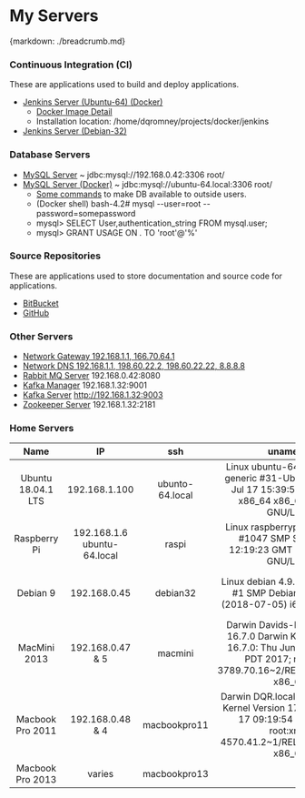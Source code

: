 # My Servers
{markdown: ./breadcrumb.md}

### Continuous Integration (CI)
These are applications used to build and deploy applications.
* [Jenkins Server (Ubuntu-64) (Docker)](http://192.168.1.32:8080/)
    * [Docker Image Detail](https://hub.docker.com/_/jenkins/)
    * Installation location: /home/dqromney/projects/docker/jenkins
* [Jenkins Server (Debian-32)](http://192.168.0.45:8080/)

### Database Servers

* [MySQL Server](jdbc:mysql://192.168.0.42:3306) ~ jdbc:mysql://192.168.0.42:3306 root/
* [MySQL Server (Docker)](jdbc:mysql://ubuntu-64.local:3306) ~ jdbc:mysql://ubuntu-64.local:3306 root/
    * [Some commands](https://github.com/docker-library/mysql/issues/230) to make DB available to outside users.
    * (Docker shell) bash-4.2# mysql --user=root --password=somepassword
    *  mysql> SELECT User,authentication_string FROM mysql.user;
    *  mysql> GRANT USAGE ON *.* TO 'root'@'%'

### Source Repositories

These are applications used to store documentation and source code for applications.

* [BitBucket](https://bitbucket.org)
* [GitHub](https:/github.com)

### Other Servers
* [Network Gateway 192.168.1.1, 166.70.64.1](192.168.1.1)
* [Network DNS 192.168.1.1, 198.60.22.2, 198.60.22.22, 8.8.8.8](192.168.1.1)
* [Rabbit MQ Server](http://192.168.1.32:8080) 192.168.0.42:8080
* [Kafka Manager](http://192.168.1.32:9001) 192.168.1.32:9001
* [Kafka Server](http://192.168.1.32:9003) http://192.168.1.32:9003
* [Zookeeper Server](http://192.168.1.32:2181) 192.168.1.32:2181

### Home Servers
| Name  | IP  | ssh  | uname -a  | Description  |
|:-:|:-:|:-:|:-:|:-:|
| Ubuntu 18.04.1 LTS | 192.168.1.100 | ubunto-64.local | Linux ubuntu-64 4.15.0-29-generic #31-Ubuntu SMP Tue Jul 17 15:39:52 UTC 2018 x86_64 x86_64 x86_64 GNU/Linux | 64-bit 16 GB with 2 TB onboard storage  |
| Raspberry Pi  | 192.168.1.6 ubuntu-64.local | raspi | Linux raspberrypi 4.9.59-v7+ #1047 SMP Sun Oct 29 12:19:23 GMT 2017 armv7l GNU/Linux  | 64-bit 2 GB with 5 TB store USB drive  |
| Debian 9 | 192.168.0.45 | debian32  | Linux debian 4.9.0-7-686-pae #1 SMP Debian 4.9.110-1 (2018-07-05) i686 GNU/Linux | 32 bit 16 GB with 1 TB onboard storage  |
| MacMini 2013 | 192.168.0.47 & 5  | macmini  | Darwin Davids-MacMini.local 16.7.0 Darwin Kernel Version 16.7.0: Thu Jun 15 17:36:27 PDT 2017; root:xnu-3789.70.16~2/RELEASE_X86_64 x86_64 | i7 4GB, 1TB storage  |
| Macbook Pro 2011 | 192.168.0.48 & 4 | macbookpro11 | Darwin DQR.local 17.4.0 Darwin Kernel Version 17.4.0: Sun Dec 17 09:19:54 PST 2017; root:xnu-4570.41.2~1/RELEASE_X86_64 x86_64 | i7 8 GB, 1TB SSD storage  |
| Macbook Pro 2013 | varies | macbookpro13 |  | TBD  |
